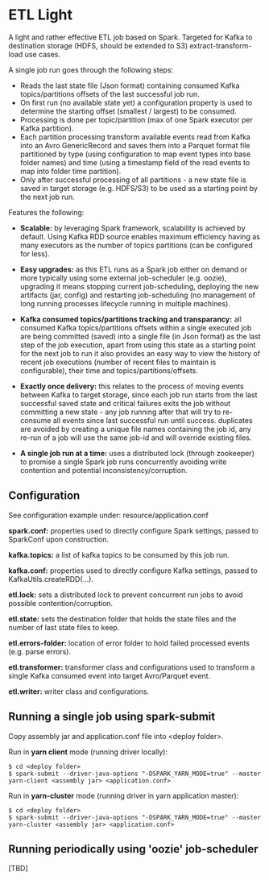 # ETL Light

A light and rather effective ETL job based on Spark. Targeted for Kafka to destination storage (HDFS, should be extended to S3) extract-transform-load use cases.

A single job run goes through the following steps:

* Reads the last state file (Json format) containing consumed Kafka topics/partitions offsets of the last successful job run.
* On first run (no available state yet) a configuration property is used to determine the starting offset (smallest / largest) to be consumed.
* Processing is done per topic/partition (max of one Spark executor per Kafka partition).
* Each partition processing transform available events read from Kafka into an Avro GenericRecord and saves them into a Parquet format file partitioned by type (using configuration to map event types into base folder names) and time (using a timestamp field of the read events to map into folder time partition).
* Only after successful processing of all partitions - a new state file is saved in target storage (e.g. HDFS/S3) to be used as a starting point by the next job run.


Features the following:

* **Scalable:** by leveraging Spark framework, scalability is achieved by default. Using Kafka RDD source enables maximum efficiency having as many executors as the number of topics partitions (can be configured for less). 

* **Easy upgrades:** as this ETL runs as a Spark job either on demand or more typically using some external job-scheduler (e.g. oozie), upgrading it means stopping current job-scheduling, deploying the new artifacts (jar, config) and restarting job-scheduling (no management of long running processes lifecycle running in multiple machines).

* **Kafka consumed topics/partitions tracking and transparancy:** all consumed Kafka topics/partitions offsets within a single executed job are being committed (saved) into a single file (in Json format) as the last step of the job execution, apart from using this state as a starting point for the next job to run it also provides an easy way to view the history of recent job executions (number of recent files to maintain is configurable), their time and topics/partitions/offsets.

* **Exactly once delivery:** this relates to the process of moving events between Kafka to target storage, since each job run starts from the last successful saved state and critical failures exits the job without committing a new state - any job running after that will try to re-consume all events since last successful run until success. duplicates are avoided by creating a unique file names containing the job id, any re-run of a job will use the same job-id and will override existing files.

* **A single job run at a time:** uses a distributed lock (through zookeeper) to promise a single Spark job runs concurrently avoiding write contention and potential inconsistency/corruption.
 
## Configuration

See configuration example under: resource/application.conf

**spark.conf:** properties used to directly configure Spark settings, passed to SparkConf upon construction.

**kafka.topics:** a list of kafka topics to be consumed by this job run.

**kafka.conf:** properties used to directly configure Kafka settings, passed to KafkaUtils.createRDD(...). 

**etl.lock:** sets a distributed lock to prevent concurrent run jobs to avoid possible contention/corruption. 

**etl.state:** sets the destination folder that holds the state files and the number of last state files to keep.

**etl.errors-folder:** location of error folder to hold failed processed events (e.g. parse errors).

**etl.transformer:** transformer class and configurations used to transform a single Kafka consumed event into target Avro/Parquet event.

**etl.writer:** writer class and configurations. 


## Running a single job using spark-submit

Copy assembly jar and application.conf file into \<deploy folder\>. 
 
Run in **yarn client** mode (running driver locally):

    $ cd <deploy folder>
    $ spark-submit --driver-java-options "-DSPARK_YARN_MODE=true" --master yarn-client <assembly jar> <application.conf>
    
Run in **yarn-cluster** mode (running driver in yarn application master):
    
    $ cd <deploy folder>
    $ spark-submit --driver-java-options "-DSPARK_YARN_MODE=true" --master yarn-cluster <assembly jar> <application.conf>

## Running periodically using 'oozie' job-scheduler

[TBD]